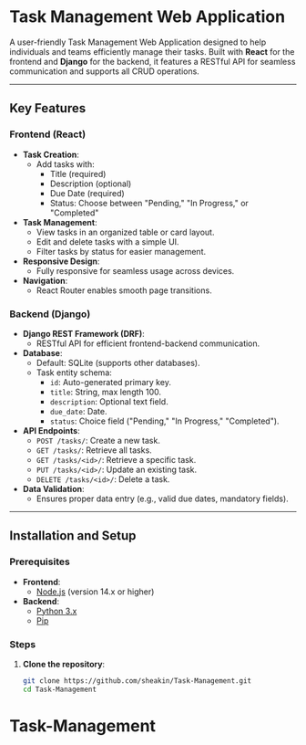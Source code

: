 # Task Management Web Application

A user-friendly Task Management Web Application designed to help individuals and teams efficiently manage their tasks. Built with **React** for the frontend and **Django** for the backend, it features a RESTful API for seamless communication and supports all CRUD operations.

---

## Key Features

### Frontend (React)
- **Task Creation**: 
  - Add tasks with:
    - Title (required)
    - Description (optional)
    - Due Date (required)
    - Status: Choose between "Pending," "In Progress," or "Completed"
- **Task Management**:
  - View tasks in an organized table or card layout.
  - Edit and delete tasks with a simple UI.
  - Filter tasks by status for easier management.
- **Responsive Design**:
  - Fully responsive for seamless usage across devices.
- **Navigation**:
  - React Router enables smooth page transitions.

### Backend (Django)
- **Django REST Framework (DRF)**:
  - RESTful API for efficient frontend-backend communication.
- **Database**:
  - Default: SQLite (supports other databases).
  - Task entity schema:
    - `id`: Auto-generated primary key.
    - `title`: String, max length 100.
    - `description`: Optional text field.
    - `due_date`: Date.
    - `status`: Choice field ("Pending," "In Progress," "Completed").
- **API Endpoints**:
  - `POST /tasks/`: Create a new task.
  - `GET /tasks/`: Retrieve all tasks.
  - `GET /tasks/<id>/`: Retrieve a specific task.
  - `PUT /tasks/<id>/`: Update an existing task.
  - `DELETE /tasks/<id>/`: Delete a task.
- **Data Validation**:
  - Ensures proper data entry (e.g., valid due dates, mandatory fields).

---

## Installation and Setup

### Prerequisites
- **Frontend**:
  - [Node.js](https://nodejs.org) (version 14.x or higher)
- **Backend**:
  - [Python 3.x](https://www.python.org/)
  - [Pip](https://pip.pypa.io/)

### Steps
1. **Clone the repository**:
   ```bash
   git clone https://github.com/sheakin/Task-Management.git
   cd Task-Management

# Task-Management
